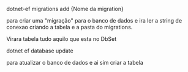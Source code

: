 dotnet-ef migrations add {Nome da migration}

para criar uma "migração" para o banco de dados e ira ler a string de conexao criando a tabela e a pasta do migrations.

Virara tabela tudo aquilo que esta no DbSet

dotnet ef database update

para atualizar o banco de dados e ai sim criar a tabela